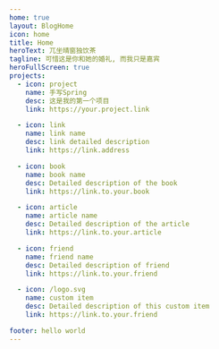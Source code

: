 ```yaml
---
home: true
layout: BlogHome
icon: home
title: Home
heroText: 兀坐晴窗独饮茶
tagline: 可惜这是你和她的婚礼, 而我只是嘉宾
heroFullScreen: true
projects:
  - icon: project
    name: 手写Spring
    desc: 这是我的第一个项目
    link: https://your.project.link

  - icon: link
    name: link name
    desc: link detailed description
    link: https://link.address

  - icon: book
    name: book name
    desc: Detailed description of the book
    link: https://link.to.your.book

  - icon: article
    name: article name
    desc: Detailed description of the article
    link: https://link.to.your.article

  - icon: friend
    name: friend name
    desc: Detailed description of friend
    link: https://link.to.your.friend

  - icon: /logo.svg
    name: custom item
    desc: Detailed description of this custom item
    link: https://link.to.your.friend

footer: hello world
---
```

